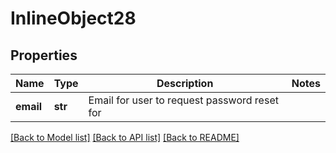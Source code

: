 # InlineObject28

## Properties
Name | Type | Description | Notes
------------ | ------------- | ------------- | -------------
**email** | **str** | Email for user to request password reset for | 

[[Back to Model list]](../README.md#documentation-for-models) [[Back to API list]](../README.md#documentation-for-api-endpoints) [[Back to README]](../README.md)


